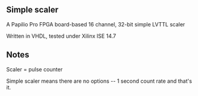 Simple scaler
-------------

A Papilio Pro FPGA board-based 16 channel, 32-bit simple LVTTL scaler

Written in VHDL, tested under Xilinx ISE 14.7

Notes
-----

Scaler = pulse counter

Simple scaler means there are no options -- 1 second count rate and that's it.
